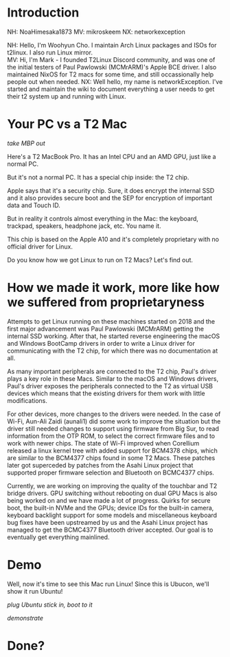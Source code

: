 # Introduction
NH: NoaHimesaka1873 MV: mikroskeem NX: networkexception

NH: Hello, I'm Woohyun Cho. I maintain Arch Linux packages and ISOs for t2linux. I also run Linux mirror.  
MV: Hi, I'm Mark - I founded T2Linux Discord community, and was one of the initial testers of Paul Pawlowski (MCMrARM)'s Apple BCE driver. I also maintained NixOS for T2 macs for some time, and still occassionally help people out when needed.
NX: Well hello, my name is networkException. I've started and maintain the wiki to document everything a user needs to get their t2 system up and running with Linux.

# Your PC vs a T2 Mac

*take MBP out*

Here's a T2 MacBook Pro. It has an Intel CPU and an AMD GPU, just like a normal PC.

But it's not a normal PC. It has a special chip inside: the T2 chip.

Apple says that it's a security chip. Sure, it does encrypt the internal SSD and it also provides secure boot and the SEP for encryption of important data and Touch ID.

But in reality it controls almost everything in the Mac: the keyboard, trackpad, speakers, headphone jack, etc. You name it.

This chip is based on the Apple A10 and it's completely proprietary with no official driver for Linux.

Do you know how we got Linux to run on T2 Macs? Let's find out.

# How we made it work, more like how we suffered from proprietaryness

Attempts to get Linux running on these machines started on 2018 and the first major advancement was Paul Pawlowski (MCMrARM) getting the internal SSD working. After that, he started reverse engineering the macOS and Windows BootCamp drivers in order to write a Linux driver for communicating with the T2 chip, for which there was no documentation at all.

As many important peripherals are connected to the T2 chip, Paul's driver plays a key role in these Macs. Similar to the macOS and Windows drivers, Paul's driver exposes the peripherals connected to the T2 as virtual USB devices which means that the existing drivers for them work with little modifications.

For other devices, more changes to the drivers were needed. In the case of Wi-Fi, Aun-Ali Zaidi (aunali1) did some work to improve the situation but the driver still needed changes to support using firmware from Big Sur, to read information from the OTP ROM, to select the correct firmware files and to work with newer chips. The state of Wi-Fi improved when Corellium released a linux kernel tree with added support for BCM4378 chips, which are similar to the BCM4377 chips found in some T2 Macs. These patches later got superceded by patches from the Asahi Linux project that supported proper firmware selection and Bluetooth on BCMC4377 chips.

Currently, we are working on improving the quality of the touchbar and T2 bridge drivers. GPU switching without rebooting on dual GPU Macs is also being worked on and we have made a lot of progress. Quirks for secure boot, the built-in NVMe and the GPUs; device IDs for the built-in camera, keyboard backlight support for some models and miscellaneous keyboard bug fixes have been upstreamed by us and the Asahi Linux project has managed to get the BCMC4377 Bluetooth driver accepted. Our goal is to eventually get everything mainlined.

# Demo

Well, now it's time to see this Mac run Linux! Since this is Ubucon, we'll show it run Ubuntu!

*plug Ubuntu stick in, boot to it*

*demonstrate*

# Done?
